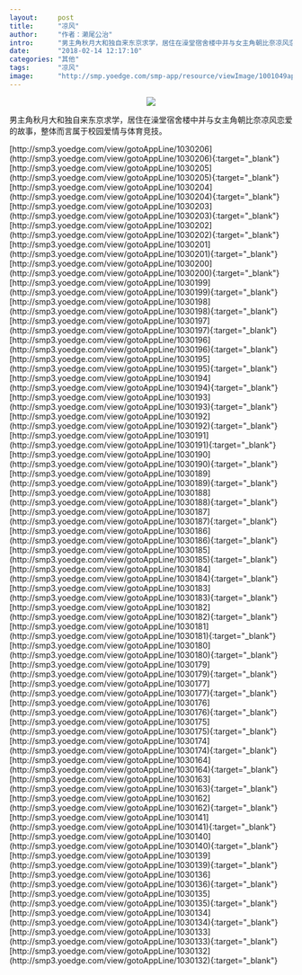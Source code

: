 ```yaml
---
layout:     post
title:      "凉风"
author:     "作者：濑尾公治"
intro:      "男主角秋月大和独自来东京求学，居住在澡堂宿舍楼中并与女主角朝比奈凉风恋爱的故事，整体而言属于校园爱情与体育竞技。"
date:       "2018-02-14 12:17:10"
categories: "其他"
tags:       "凉风"
image:      "http://smp.yoedge.com/smp-app/resource/viewImage/1001049appline.png"
---
```

<div style="text-align: center">
<p><img src="http://smp.yoedge.com/smp-app/resource/viewImage/1001049appline.png"/></p>
</div>
<p class="post-meta">
<span>男主角秋月大和独自来东京求学，居住在澡堂宿舍楼中并与女主角朝比奈凉风恋爱的故事，整体而言属于校园爱情与体育竞技。</span>
</p>
[http://smp3.yoedge.com/view/gotoAppLine/1030206](http://smp3.yoedge.com/view/gotoAppLine/1030206){:target="_blank"}
[http://smp3.yoedge.com/view/gotoAppLine/1030205](http://smp3.yoedge.com/view/gotoAppLine/1030205){:target="_blank"}
[http://smp3.yoedge.com/view/gotoAppLine/1030204](http://smp3.yoedge.com/view/gotoAppLine/1030204){:target="_blank"}
[http://smp3.yoedge.com/view/gotoAppLine/1030203](http://smp3.yoedge.com/view/gotoAppLine/1030203){:target="_blank"}
[http://smp3.yoedge.com/view/gotoAppLine/1030202](http://smp3.yoedge.com/view/gotoAppLine/1030202){:target="_blank"}
[http://smp3.yoedge.com/view/gotoAppLine/1030201](http://smp3.yoedge.com/view/gotoAppLine/1030201){:target="_blank"}
[http://smp3.yoedge.com/view/gotoAppLine/1030200](http://smp3.yoedge.com/view/gotoAppLine/1030200){:target="_blank"}
[http://smp3.yoedge.com/view/gotoAppLine/1030199](http://smp3.yoedge.com/view/gotoAppLine/1030199){:target="_blank"}
[http://smp3.yoedge.com/view/gotoAppLine/1030198](http://smp3.yoedge.com/view/gotoAppLine/1030198){:target="_blank"}
[http://smp3.yoedge.com/view/gotoAppLine/1030197](http://smp3.yoedge.com/view/gotoAppLine/1030197){:target="_blank"}
[http://smp3.yoedge.com/view/gotoAppLine/1030196](http://smp3.yoedge.com/view/gotoAppLine/1030196){:target="_blank"}
[http://smp3.yoedge.com/view/gotoAppLine/1030195](http://smp3.yoedge.com/view/gotoAppLine/1030195){:target="_blank"}
[http://smp3.yoedge.com/view/gotoAppLine/1030194](http://smp3.yoedge.com/view/gotoAppLine/1030194){:target="_blank"}
[http://smp3.yoedge.com/view/gotoAppLine/1030193](http://smp3.yoedge.com/view/gotoAppLine/1030193){:target="_blank"}
[http://smp3.yoedge.com/view/gotoAppLine/1030192](http://smp3.yoedge.com/view/gotoAppLine/1030192){:target="_blank"}
[http://smp3.yoedge.com/view/gotoAppLine/1030191](http://smp3.yoedge.com/view/gotoAppLine/1030191){:target="_blank"}
[http://smp3.yoedge.com/view/gotoAppLine/1030190](http://smp3.yoedge.com/view/gotoAppLine/1030190){:target="_blank"}
[http://smp3.yoedge.com/view/gotoAppLine/1030189](http://smp3.yoedge.com/view/gotoAppLine/1030189){:target="_blank"}
[http://smp3.yoedge.com/view/gotoAppLine/1030188](http://smp3.yoedge.com/view/gotoAppLine/1030188){:target="_blank"}
[http://smp3.yoedge.com/view/gotoAppLine/1030187](http://smp3.yoedge.com/view/gotoAppLine/1030187){:target="_blank"}
[http://smp3.yoedge.com/view/gotoAppLine/1030186](http://smp3.yoedge.com/view/gotoAppLine/1030186){:target="_blank"}
[http://smp3.yoedge.com/view/gotoAppLine/1030185](http://smp3.yoedge.com/view/gotoAppLine/1030185){:target="_blank"}
[http://smp3.yoedge.com/view/gotoAppLine/1030184](http://smp3.yoedge.com/view/gotoAppLine/1030184){:target="_blank"}
[http://smp3.yoedge.com/view/gotoAppLine/1030183](http://smp3.yoedge.com/view/gotoAppLine/1030183){:target="_blank"}
[http://smp3.yoedge.com/view/gotoAppLine/1030182](http://smp3.yoedge.com/view/gotoAppLine/1030182){:target="_blank"}
[http://smp3.yoedge.com/view/gotoAppLine/1030181](http://smp3.yoedge.com/view/gotoAppLine/1030181){:target="_blank"}
[http://smp3.yoedge.com/view/gotoAppLine/1030180](http://smp3.yoedge.com/view/gotoAppLine/1030180){:target="_blank"}
[http://smp3.yoedge.com/view/gotoAppLine/1030179](http://smp3.yoedge.com/view/gotoAppLine/1030179){:target="_blank"}
[http://smp3.yoedge.com/view/gotoAppLine/1030177](http://smp3.yoedge.com/view/gotoAppLine/1030177){:target="_blank"}
[http://smp3.yoedge.com/view/gotoAppLine/1030176](http://smp3.yoedge.com/view/gotoAppLine/1030176){:target="_blank"}
[http://smp3.yoedge.com/view/gotoAppLine/1030175](http://smp3.yoedge.com/view/gotoAppLine/1030175){:target="_blank"}
[http://smp3.yoedge.com/view/gotoAppLine/1030174](http://smp3.yoedge.com/view/gotoAppLine/1030174){:target="_blank"}
[http://smp3.yoedge.com/view/gotoAppLine/1030164](http://smp3.yoedge.com/view/gotoAppLine/1030164){:target="_blank"}
[http://smp3.yoedge.com/view/gotoAppLine/1030163](http://smp3.yoedge.com/view/gotoAppLine/1030163){:target="_blank"}
[http://smp3.yoedge.com/view/gotoAppLine/1030162](http://smp3.yoedge.com/view/gotoAppLine/1030162){:target="_blank"}
[http://smp3.yoedge.com/view/gotoAppLine/1030141](http://smp3.yoedge.com/view/gotoAppLine/1030141){:target="_blank"}
[http://smp3.yoedge.com/view/gotoAppLine/1030140](http://smp3.yoedge.com/view/gotoAppLine/1030140){:target="_blank"}
[http://smp3.yoedge.com/view/gotoAppLine/1030139](http://smp3.yoedge.com/view/gotoAppLine/1030139){:target="_blank"}
[http://smp3.yoedge.com/view/gotoAppLine/1030136](http://smp3.yoedge.com/view/gotoAppLine/1030136){:target="_blank"}
[http://smp3.yoedge.com/view/gotoAppLine/1030135](http://smp3.yoedge.com/view/gotoAppLine/1030135){:target="_blank"}
[http://smp3.yoedge.com/view/gotoAppLine/1030134](http://smp3.yoedge.com/view/gotoAppLine/1030134){:target="_blank"}
[http://smp3.yoedge.com/view/gotoAppLine/1030133](http://smp3.yoedge.com/view/gotoAppLine/1030133){:target="_blank"}
[http://smp3.yoedge.com/view/gotoAppLine/1030132](http://smp3.yoedge.com/view/gotoAppLine/1030132){:target="_blank"}


